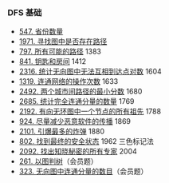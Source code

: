 ### DFS 基础

* [547\. 省份数量](https://leetcode.cn/problems/number-of-provinces/)
* [1971\. 寻找图中是否存在路径](https://leetcode.cn/problems/find-if-path-exists-in-graph/)
* [797\. 所有可能的路径](https://leetcode.cn/problems/all-paths-from-source-to-target/) 1383
* [841\. 钥匙和房间](https://leetcode.cn/problems/keys-and-rooms/) 1412
* [2316\. 统计无向图中无法互相到达点对数](https://leetcode.cn/problems/count-unreachable-pairs-of-nodes-in-an-undirected-graph/) 1604
* [1319\. 连通网络的操作次数](https://leetcode.cn/problems/number-of-operations-to-make-network-connected/) 1633
* [2492\. 两个城市间路径的最小分数](https://leetcode.cn/problems/minimum-score-of-a-path-between-two-cities/) 1680
* [2685\. 统计完全连通分量的数量](https://leetcode.cn/problems/count-the-number-of-complete-components/) 1769
* [2192\. 有向无环图中一个节点的所有祖先](https://leetcode.cn/problems/all-ancestors-of-a-node-in-a-directed-acyclic-graph/) 1788
* [924\. 尽量减少恶意软件的传播](https://leetcode.cn/problems/minimize-malware-spread/) 1869
* [2101\. 引爆最多的炸弹](https://leetcode.cn/problems/detonate-the-maximum-bombs/) 1880
* [802\. 找到最终的安全状态](https://leetcode.cn/problems/find-eventual-safe-states/) 1962 三色标记法
* [2092\. 找出知晓秘密的所有专家](https://leetcode.cn/problems/find-all-people-with-secret/) 2004
* [261\. 以图判树](https://leetcode.cn/problems/graph-valid-tree/)（会员题）
* [323\. 无向图中连通分量的数目](https://leetcode.cn/problems/number-of-connected-components-in-an-undirected-graph/)（会员题）


